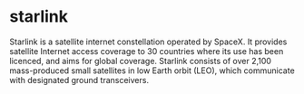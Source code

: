 # starlink
Starlink is a satellite internet constellation operated by SpaceX. It provides satellite Internet access coverage to 30 countries where its use has been licenced, and aims for global coverage. Starlink consists of over 2,100 mass-produced small satellites in low Earth orbit (LEO), which communicate with designated ground transceivers.
